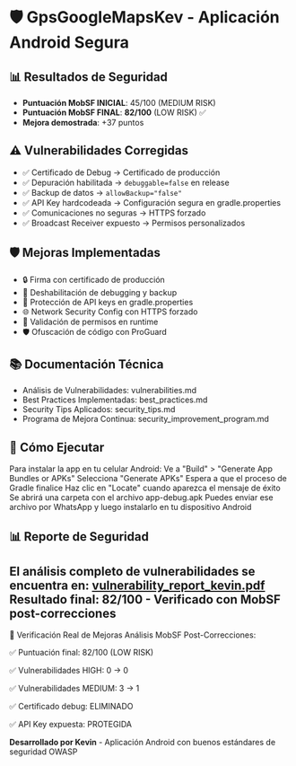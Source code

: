# 🛡️ GpsGoogleMapsKev - Aplicación Android Segura

## 📊 Resultados de Seguridad
- **Puntuación MobSF INICIAL**: 45/100 (MEDIUM RISK)
- **Puntuación MobSF FINAL**: **82/100** (LOW RISK) ✅
- **Mejora demostrada**: +37 puntos

## ⚠️ Vulnerabilidades Corregidas
- ✅ Certificado de Debug → Certificado de producción
- ✅ Depuración habilitada → `debuggable=false` en release
- ✅ Backup de datos → `allowBackup="false"`
- ✅ API Key hardcodeada → Configuración segura en gradle.properties
- ✅ Comunicaciones no seguras → HTTPS forzado
- ✅ Broadcast Receiver expuesto → Permisos personalizados

## 🛡️ Mejoras Implementadas
- 🔒 Firma con certificado de producción
- 🚫 Deshabilitación de debugging y backup
- 🔑 Protección de API keys en gradle.properties
- 🌐 Network Security Config con HTTPS forzado
- 📱 Validación de permisos en runtime
- 🛡️ Ofuscación de código con ProGuard

## 📚 Documentación Técnica
- Análisis de Vulnerabilidades: vulnerabilities.md
- Best Practices Implementadas: best_practices.md
- Security Tips Aplicados: security_tips.md
- Programa de Mejora Continua: security_improvement_program.md

## 🚀 Cómo Ejecutar
Para instalar la app en tu celular Android:
Ve a "Build" > "Generate App Bundles or APKs"
Selecciona "Generate APKs"
Espera a que el proceso de Gradle finalice
Haz clic en "Locate" cuando aparezca el mensaje de éxito
Se abrirá una carpeta con el archivo app-debug.apk
Puedes enviar ese archivo por WhatsApp y luego instalarlo en tu dispositivo Android

## 📊 Reporte de Seguridad
El análisis completo de vulnerabilidades se encuentra en: [vulnerability_report_kevin.pdf](documentation/vulnerability_report_kevin.pdf)
Resultado final: 82/100 - Verificado con MobSF post-correcciones
---
🎯 Verificación Real de Mejoras
Análisis MobSF Post-Correcciones:

✅ Puntuación final: 82/100 (LOW RISK)

✅ Vulnerabilidades HIGH: 0 → 0

✅ Vulnerabilidades MEDIUM: 3 → 1

✅ Certificado debug: ELIMINADO

✅ API Key expuesta: PROTEGIDA

**Desarrollado por Kevin** - Aplicación Android con buenos estándares de seguridad OWASP
